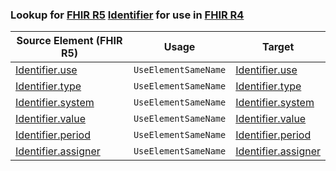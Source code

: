 ### Lookup for [FHIR R5](https://hl7.org/fhir/R5/) [Identifier](https://hl7.org/fhir/R5/Identifier.html) for use in [FHIR R4](https://hl7.org/fhir/R4/)

| Source Element (FHIR R5) | Usage | Target |
| -------------- | ----- | ------ |
| [Identifier.use](https://hl7.org/fhir/R5/Identifier.html#resource) | `UseElementSameName` | [Identifier.use](https://hl7.org/fhir/R4/Identifier.html#resource) |
| [Identifier.type](https://hl7.org/fhir/R5/Identifier.html#resource) | `UseElementSameName` | [Identifier.type](https://hl7.org/fhir/R4/Identifier.html#resource) |
| [Identifier.system](https://hl7.org/fhir/R5/Identifier.html#resource) | `UseElementSameName` | [Identifier.system](https://hl7.org/fhir/R4/Identifier.html#resource) |
| [Identifier.value](https://hl7.org/fhir/R5/Identifier.html#resource) | `UseElementSameName` | [Identifier.value](https://hl7.org/fhir/R4/Identifier.html#resource) |
| [Identifier.period](https://hl7.org/fhir/R5/Identifier.html#resource) | `UseElementSameName` | [Identifier.period](https://hl7.org/fhir/R4/Identifier.html#resource) |
| [Identifier.assigner](https://hl7.org/fhir/R5/Identifier.html#resource) | `UseElementSameName` | [Identifier.assigner](https://hl7.org/fhir/R4/Identifier.html#resource) |

